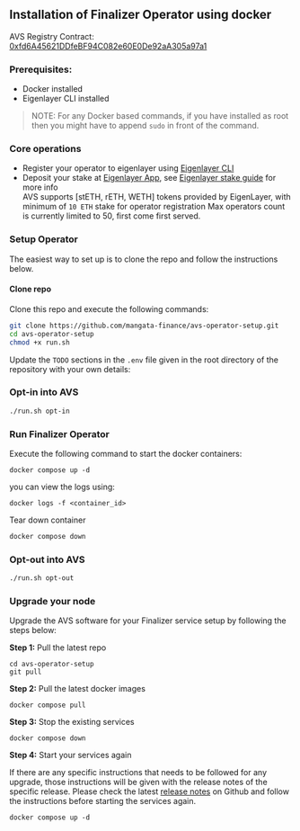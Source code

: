 ## Installation of Finalizer Operator using docker

AVS Registry Contract: [0xfd6A45621DDfeBF94C082e60E0De92aA305a97a1](https://holesky.etherscan.io/address/0xfd6A45621DDfeBF94C082e60E0De92aA305a97a1)

### Prerequisites:
* Docker installed
* Eigenlayer CLI installed

> NOTE: For any Docker based commands, if you have installed as root then you might have to append `sudo` in front of the command.

### Core operations
* Register your operator to eigenlayer using [Eigenlayer CLI](https://github.com/Layr-Labs/eigenlayer-cli)
* Deposit your stake at [Eigenlayer App](https://holesky.eigenlayer.xyz/), see [Eigenlayer stake guide](https://docs.eigenlayer.xyz/restaking-guides/restaking-user-guide) for more info\
AVS supports [stETH, rETH, WETH] tokens provided by EigenLayer, with minimum of `10 ETH` stake for operator registration
Max operators count is currently limited to 50, first come first served.

### Setup Operator
The easiest way to set up is to clone the repo and follow the instructions below.

#### Clone repo
Clone this repo and execute the following commands:
```bash
git clone https://github.com/mangata-finance/avs-operator-setup.git
cd avs-operator-setup
chmod +x run.sh
```
Update the `TODO` sections in the  `.env` file given in the root directory of the repository with your own details:

### Opt-in into AVS
```bash
./run.sh opt-in
```

### Run Finalizer Operator
Execute the following command to start the docker containers:
```
docker compose up -d
```
you can view the logs using:
```
docker logs -f <container_id>
```
Tear down container
```bash
docker compose down
```
### Opt-out into AVS
```bash
./run.sh opt-out
```
### Upgrade your node

Upgrade the AVS software for your Finalizer service setup by following the steps below:

**Step 1:** Pull the latest repo

```
cd avs-operator-setup
git pull
```

**Step 2:** Pull the latest docker images

```
docker compose pull
```

**Step 3:** Stop the existing services

```
docker compose down
```

**Step 4:** Start your services again

If there are any specific instructions that needs to be followed for any upgrade, those instructions will be given with the release notes of the specific release. Please check the latest [release notes](https://github.com/mangata-finance/avs-operator-setup/releases) on Github and follow the instructions before starting the services again.

```
docker compose up -d
```
